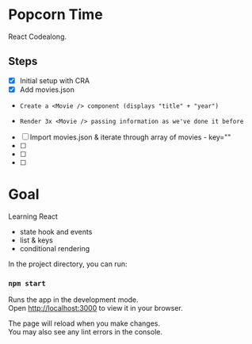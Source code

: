# Popcorn Time

React Codealong.

## Steps

- [x] Initial setup with CRA
- [x] Add movies.json
-     Create a <Movie /> component (displays "title" + "year")
-     Render 3x <Movie /> passing information as we've done it before 
- [ ] Import movies.json & iterate through array of movies
      - key=""
- [ ] 
- [ ] 
- [ ] 

# Goal

Learning React
- state hook and events
- list & keys
- conditional rendering

In the project directory, you can run:

### `npm start`

Runs the app in the development mode.\
Open [http://localhost:3000](http://localhost:3000) to view it in your browser.

The page will reload when you make changes.\
You may also see any lint errors in the console.
